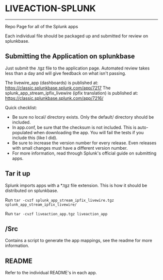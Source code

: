 # LIVEACTION-SPLUNK
---
Repo Page for all of the Splunk apps

Each individual file should be packaged up and submitted for review on splunkbase.

## Submitting the Application on splunkbase

Just submit the .tgz file to the application page. Automated review takes less than a day and will give feedback on what isn't passing.

The livewire_app (dashboards) is published at: https://classic.splunkbase.splunk.com/app/7217
The splunk_app_stream_ipfix_livewire (ipfix translation) is published at: https://classic.splunkbase.splunk.com/app/7216/

Quick checklist:
- Be sure no local/ directory exists. Only the default/ directory should be included.
- In app.conf, be sure that the checksum is not included. This is auto-populated when downloading the app. You will fail the tests if you include this (like I did).
- Be sure to increase the version number for every release. Even releases with small changes must have a different version number.
- For more information, read through Splunk's official guide on submitting apps.

## Tar it up

Splunk imports apps with a *.tgz file extension. This is how it should be distributed on splunkbase.

Run `tar -cvzf splunk_app_stream_ipfix_livewire.tgz splunk_app_stream_ipfix_livewire/`

Run `tar -cvzf liveaction_app.tgz liveaction_app`

## /Src

Contains a script to generate the app mappings, see the readme for more information.

## README

Refer to the individual README's in each app.
